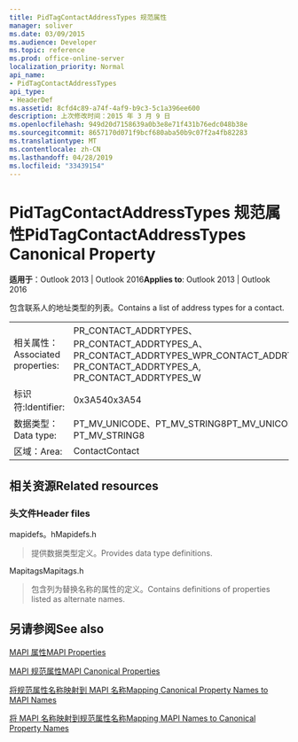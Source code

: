 ```yaml
---
title: PidTagContactAddressTypes 规范属性
manager: soliver
ms.date: 03/09/2015
ms.audience: Developer
ms.topic: reference
ms.prod: office-online-server
localization_priority: Normal
api_name:
- PidTagContactAddressTypes
api_type:
- HeaderDef
ms.assetid: 8cfd4c89-a74f-4af9-b9c3-5c1a396ee600
description: 上次修改时间：2015 年 3 月 9 日
ms.openlocfilehash: 949d20d7158639a0b3e8e71f431b76edc048b38e
ms.sourcegitcommit: 8657170d071f9bcf680aba50b9c07f2a4fb82283
ms.translationtype: MT
ms.contentlocale: zh-CN
ms.lasthandoff: 04/28/2019
ms.locfileid: "33439154"
---
```

# <a name="pidtagcontactaddresstypes-canonical-property"></a><span data-ttu-id="64a66-103">PidTagContactAddressTypes 规范属性</span><span class="sxs-lookup"><span data-stu-id="64a66-103">PidTagContactAddressTypes Canonical Property</span></span>

  
  
<span data-ttu-id="64a66-104">**适用于**：Outlook 2013 | Outlook 2016</span><span class="sxs-lookup"><span data-stu-id="64a66-104">**Applies to**: Outlook 2013 | Outlook 2016</span></span> 
  
<span data-ttu-id="64a66-105">包含联系人的地址类型的列表。</span><span class="sxs-lookup"><span data-stu-id="64a66-105">Contains a list of address types for a contact.</span></span>
  
|||
|:-----|:-----|
|<span data-ttu-id="64a66-106">相关属性：</span><span class="sxs-lookup"><span data-stu-id="64a66-106">Associated properties:</span></span>  <br/> |<span data-ttu-id="64a66-107">PR_CONTACT_ADDRTYPES、PR_CONTACT_ADDRTYPES_A、PR_CONTACT_ADDRTYPES_W</span><span class="sxs-lookup"><span data-stu-id="64a66-107">PR_CONTACT_ADDRTYPES, PR_CONTACT_ADDRTYPES_A, PR_CONTACT_ADDRTYPES_W</span></span>  <br/> |
|<span data-ttu-id="64a66-108">标识符:</span><span class="sxs-lookup"><span data-stu-id="64a66-108">Identifier:</span></span>  <br/> |<span data-ttu-id="64a66-109">0x3A54</span><span class="sxs-lookup"><span data-stu-id="64a66-109">0x3A54</span></span>  <br/> |
|<span data-ttu-id="64a66-110">数据类型：</span><span class="sxs-lookup"><span data-stu-id="64a66-110">Data type:</span></span>  <br/> |<span data-ttu-id="64a66-111">PT_MV_UNICODE、PT_MV_STRING8</span><span class="sxs-lookup"><span data-stu-id="64a66-111">PT_MV_UNICODE, PT_MV_STRING8</span></span>  <br/> |
|<span data-ttu-id="64a66-112">区域：</span><span class="sxs-lookup"><span data-stu-id="64a66-112">Area:</span></span>  <br/> |<span data-ttu-id="64a66-113">Contact</span><span class="sxs-lookup"><span data-stu-id="64a66-113">Contact</span></span>  <br/> |
   
## <a name="related-resources"></a><span data-ttu-id="64a66-114">相关资源</span><span class="sxs-lookup"><span data-stu-id="64a66-114">Related resources</span></span>

### <a name="header-files"></a><span data-ttu-id="64a66-115">头文件</span><span class="sxs-lookup"><span data-stu-id="64a66-115">Header files</span></span>

<span data-ttu-id="64a66-116">mapidefs。h</span><span class="sxs-lookup"><span data-stu-id="64a66-116">Mapidefs.h</span></span>
  
> <span data-ttu-id="64a66-117">提供数据类型定义。</span><span class="sxs-lookup"><span data-stu-id="64a66-117">Provides data type definitions.</span></span>
    
<span data-ttu-id="64a66-118">Mapitags</span><span class="sxs-lookup"><span data-stu-id="64a66-118">Mapitags.h</span></span>
  
> <span data-ttu-id="64a66-119">包含列为替换名称的属性的定义。</span><span class="sxs-lookup"><span data-stu-id="64a66-119">Contains definitions of properties listed as alternate names.</span></span>
    
## <a name="see-also"></a><span data-ttu-id="64a66-120">另请参阅</span><span class="sxs-lookup"><span data-stu-id="64a66-120">See also</span></span>



[<span data-ttu-id="64a66-121">MAPI 属性</span><span class="sxs-lookup"><span data-stu-id="64a66-121">MAPI Properties</span></span>](mapi-properties.md)
  
[<span data-ttu-id="64a66-122">MAPI 规范属性</span><span class="sxs-lookup"><span data-stu-id="64a66-122">MAPI Canonical Properties</span></span>](mapi-canonical-properties.md)
  
[<span data-ttu-id="64a66-123">将规范属性名称映射到 MAPI 名称</span><span class="sxs-lookup"><span data-stu-id="64a66-123">Mapping Canonical Property Names to MAPI Names</span></span>](mapping-canonical-property-names-to-mapi-names.md)
  
[<span data-ttu-id="64a66-124">将 MAPI 名称映射到规范属性名称</span><span class="sxs-lookup"><span data-stu-id="64a66-124">Mapping MAPI Names to Canonical Property Names</span></span>](mapping-mapi-names-to-canonical-property-names.md)

